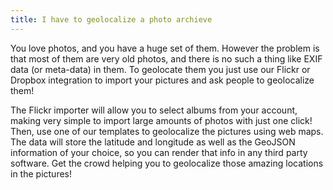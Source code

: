 ```yaml
---
title: I have to geolocalize a photo archieve
---
```


You love photos, and you have a huge set of them. However the problem is that most of them are very old photos, and there is no such a thing like EXIF data (or meta-data) in them. To geolocate them you just use our Flickr or Dropbox integration to import your pictures and ask people to geolocalize them!

The Flickr importer will allow you to select albums from your account, making very simple to import large amounts of photos with just one click! Then, use one of our templates to geolocalize the pictures using web maps. The data will store the latitude and longitude as well as the GeoJSON information of your choice, so you can render that info in any third party software. Get the crowd helping you to geolocalize those amazing locations in the pictures!
